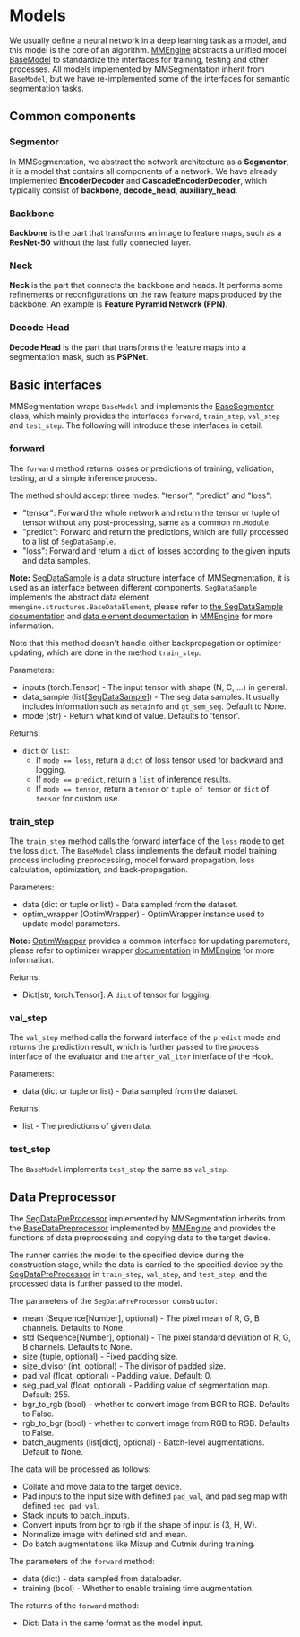 # Models

We usually define a neural network in a deep learning task as a model, and this model is the core of an algorithm. [MMEngine](https://github.com/open-mmlab/mmengine) abstracts a unified model [BaseModel](https://github.com/open-mmlab/mmengine/blob/main/mmengine/model/base_model/base_model.py#L16) to standardize the interfaces for training, testing and other processes. All models implemented by MMSegmentation inherit from `BaseModel`, but we have re-implemented some of the interfaces for semantic segmentation tasks.

## Common components

### Segmentor

In MMSegmentation, we abstract the network architecture as a **Segmentor**, it is a model that contains all components of a network. We have already implemented **EncoderDecoder** and **CascadeEncoderDecoder**, which typically consist of **backbone**, **decode_head**, **auxiliary_head**.

### Backbone

**Backbone** is the part that transforms an image to feature maps, such as a **ResNet-50** without the last fully connected layer.

### Neck

**Neck** is the part that connects the backbone and heads. It performs some refinements or reconfigurations on the raw feature maps produced by the backbone. An example is **Feature Pyramid Network (FPN)**.

### Decode Head

**Decode Head** is the part that transforms the feature maps into a segmentation mask, such as **PSPNet**.

## Basic interfaces

MMSegmentation wraps `BaseModel` and implements the [BaseSegmentor](https://github.com/open-mmlab/mmsegmentation/blob/1.x/mmseg/models/segmentors/base.py#L15) class, which mainly provides the interfaces `forward`, `train_step`, `val_step` and `test_step`. The following will introduce these interfaces in detail.

### forward

The `forward` method returns losses or predictions of training, validation, testing, and a simple inference process.

The method should accept three modes: "tensor", "predict" and "loss":

- "tensor": Forward the whole network and return the tensor or tuple of tensor without any post-processing, same as a common `nn.Module`.
- "predict": Forward and return the predictions, which are fully processed to a list of `SegDataSample`.
- "loss": Forward and return a `dict` of losses according to the given inputs and data samples.

**Note:** [SegDataSample](https://github.com/open-mmlab/mmsegmentation/blob/1.x/mmseg/structures/seg_data_sample.py) is a data structure interface of MMSegmentation, it is used as an interface between different components. `SegDataSample` implements the abstract data element `mmengine.structures.BaseDataElement`, please refer to [the SegDataSample documentation](https://mmsegmentation.readthedocs.io/en/1.x/advanced_guides/structures.html) and [data element documentation](https://mmengine.readthedocs.io/en/latest/advanced_tutorials/data_element.html) in [MMEngine](https://github.com/open-mmlab/mmengine) for more information.

Note that this method doesn't handle either backpropagation or optimizer updating, which are done in the method `train_step`.

Parameters:

- inputs (torch.Tensor) - The input tensor with shape (N, C, ...) in general.
- data_sample (list\[[SegDataSample](https://github.com/open-mmlab/mmsegmentation/blob/1.x/mmseg/structures/seg_data_sample.py)\]) - The seg data samples. It usually includes information such as `metainfo` and `gt_sem_seg`. Default to None.
- mode (str) - Return what kind of value. Defaults to 'tensor'.

Returns:

- `dict` or `list`:
  - If `mode == loss`, return a `dict` of loss tensor used for backward and logging.
  - If `mode == predict`, return a `list` of inference results.
  - If `mode == tensor`, return a `tensor` or `tuple of tensor` or `dict` of `tensor` for custom use.

### train_step

The `train_step` method calls the forward interface of the `loss` mode to get the loss `dict`. The `BaseModel` class implements the default model training process including preprocessing, model forward propagation, loss calculation, optimization, and back-propagation.

Parameters:

- data (dict or tuple or list) - Data sampled from the dataset.
- optim_wrapper (OptimWrapper) - OptimWrapper instance used to update model parameters.

**Note:** [OptimWrapper](https://github.com/open-mmlab/mmengine/blob/main/mmengine/optim/optimizer/optimizer_wrapper.py#L17) provides a common interface for updating parameters, please refer to optimizer wrapper [documentation](https://mmengine.readthedocs.io/zh_CN/latest/tutorials/optim_wrapper.html) in [MMEngine](https://github.com/open-mmlab/mmengine) for more information.

Returns:

- Dict\[str, torch.Tensor\]: A `dict` of tensor for logging.

### val_step

The `val_step` method calls the forward interface of the `predict` mode and returns the prediction result, which is further passed to the process interface of the evaluator and the `after_val_iter` interface of the Hook.

Parameters:

- data (dict or tuple or list) - Data sampled from the dataset.

Returns:

- list - The predictions of given data.

### test_step

The `BaseModel` implements `test_step` the same as `val_step`.

## Data Preprocessor

The [SegDataPreProcessor](https://github.com/open-mmlab/mmsegmentation/blob/1.x/mmseg/models/data_preprocessor.py#L13) implemented by MMSegmentation inherits from the [BaseDataPreprocessor](https://github.com/open-mmlab/mmengine/blob/main/mmengine/model/base_model/data_preprocessor.py#L18) implemented by [MMEngine](https://github.com/open-mmlab/mmengine) and provides the functions of data preprocessing and copying data to the target device.

The runner carries the model to the specified device during the construction stage, while the data is carried to the specified device by the [SegDataPreProcessor](https://github.com/open-mmlab/mmsegmentation/blob/1.x/mmseg/models/data_preprocessor.py#L13) in `train_step`, `val_step`, and `test_step`, and the processed data is further passed to the model.

The parameters of the `SegDataPreProcessor` constructor:

- mean (Sequence\[Number\], optional) - The pixel mean of R, G, B channels. Defaults to None.
- std (Sequence\[Number\], optional) - The pixel standard deviation of R, G, B channels. Defaults to None.
- size (tuple, optional) - Fixed padding size.
- size_divisor (int, optional) - The divisor of padded size.
- pad_val (float, optional) - Padding value. Default: 0.
- seg_pad_val (float, optional) - Padding value of segmentation map. Default: 255.
- bgr_to_rgb (bool) - whether to convert image from BGR to RGB. Defaults to False.
- rgb_to_bgr (bool) - whether to convert image from RGB to RGB. Defaults to False.
- batch_augments (list\[dict\], optional) - Batch-level augmentations. Default to None.

The data will be processed as follows:

- Collate and move data to the target device.
- Pad inputs to the input size with defined `pad_val`, and pad seg map with defined `seg_pad_val`.
- Stack inputs to batch_inputs.
- Convert inputs from bgr to rgb if the shape of input is (3, H, W).
- Normalize image with defined std and mean.
- Do batch augmentations like Mixup and Cutmix during training.

The parameters of the `forward` method:

- data (dict) - data sampled from dataloader.
- training (bool) - Whether to enable training time augmentation.

The returns of the `forward` method:

- Dict: Data in the same format as the model input.
